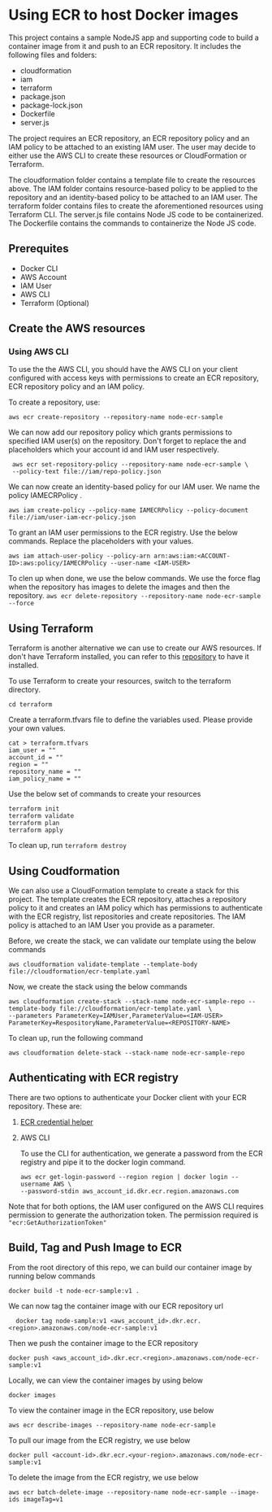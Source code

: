 # Using ECR to host Docker images
This project contains a sample NodeJS app and supporting code to build a container image from it and push to an ECR repository.
It includes the following files and folders:
* cloudformation
* iam
* terraform
* package.json
* package-lock.json
* Dockerfile
* server.js

The project requires an ECR repository, an ECR repository policy and an IAM policy to be attached to an existing IAM user.
The user may decide to either use the AWS CLI to create these resources or CloudFormation or Terraform.

The cloudformation folder contains a template file to create the resources above. 
The IAM folder contains resource-based policy to be applied to the repository and an identity-based policy to be attached to an IAM user.
The terraform folder contains files to create the aforementioned resources using Terraform CLI.
The server.js file contains Node JS code to be containerized. The Dockerfile contains the commands to containerize the Node JS code.

## Prerequites
* Docker CLI
* AWS Account
* IAM User
* AWS CLI 
* Terraform (Optional)
  
## Create the AWS resources

### Using AWS CLI
To use the the AWS CLI, you should have the AWS CLI on your client configured with access keys with permissions to create an ECR repository, ECR repository policy and an IAM policy.

To create a repository, use:

```
aws ecr create-repository --repository-name node-ecr-sample
```
We can now add our repository policy which grants permissions to specified IAM user(s) on the repository.
Don't forget to replace the <ACCOUNT-ID> and <IAM-USER> placeholders which your account id and IAM user respectively.
 ```
  aws ecr set-repository-policy --repository-name node-ecr-sample \
  --policy-text file://iam/repo-policy.json
 ```
  
We can now create an identity-based policy for our IAM user. We name the policy IAMECRPolicy .
  ```
  aws iam create-policy --policy-name IAMECRPolicy --policy-document file://iam/user-iam-ecr-policy.json
  ```
  
To grant an IAM user permissions to the ECR registry. Use the below commands. Replace the placeholders with your values.
  ```
  aws iam attach-user-policy --policy-arn arn:aws:iam:<ACCOUNT-ID>:aws:policy/IAMECRPolicy --user-name <IAM-USER>
  ```
To clen up when done, we use the below commands. We use the force flag when the repository has images to delete the images and then the repository.
  ```aws ecr delete-repository --repository-name node-ecr-sample --force ```
  
## Using Terraform
Terraform is another alternative we can use to create our AWS resources.
If don't have Terraform installed, you can refer to this [repository](https://github.com/devfii/intro-tf/blob/main/README.md#installing-terraform) to have it installed.

To use Terraform to create your resources, switch to the terraform directory.

```cd terraform```

Create a terraform.tfvars file to define the variables used. Please provide your own values.

```
cat > terraform.tfvars
iam_user = ""
account_id = ""
region = ""
repository_name = ""
iam_policy_name = ""
```

Use the below set of commands to create your resources
```
terraform init
terraform validate
terraform plan
terraform apply
```

To clean up, run ```terraform destroy```

## Using Coudformation
We can also use a CloudFormation template to create a stack for this project. The template creates the ECR repository, attaches a repository policy to it and creates an IAM policy which has permissions to authenticate with the ECR registry, list repositories and create repositories. The IAM policy is attached to an IAM User you provide as a parameter.

Before, we create the stack, we can validate our template using the below commands

```aws cloudformation validate-template --template-body file://cloudformation/ecr-template.yaml```

Now, we create the stack using the below commands

```
aws cloudformation create-stack --stack-name node-ecr-sample-repo --template-body file://cloudformation/ecr-template.yaml  \
--parameters ParameterKey=IAMUser,ParameterValue=<IAM-USER> ParameterKey=RespositoryName,ParameterValue=<REPOSITORY-NAME>
``` 

To clean up, run the following command

```aws cloudformation delete-stack --stack-name node-ecr-sample-repo```


## Authenticating with ECR registry
There are two options to authenticate your Docker client with your ECR repository. These are:
  1. [ECR credential helper](https://github.com/awslabs/amazon-ecr-credential-helper)
  2. AWS CLI
  
     To use the CLI for authentication, we generate a password from the ECR registry and pipe it to the docker login command. 
     ```
     aws ecr get-login-password --region region | docker login --username AWS \
     --password-stdin aws_account_id.dkr.ecr.region.amazonaws.com
     ```
 Note that for both options, the IAM user configured on the AWS CLI requires permission to generate the authorization token. The permission required is ```"ecr:GetAuthorizationToken"```

## Build, Tag and Push Image to ECR 
From the root directory of this repo, we can build our container image by running below commands

  ```
docker build -t node-ecr-sample:v1 .
  ```
  
We can now tag the container image with our ECR repository url
```
  docker tag node-sample:v1 <aws_account_id>.dkr.ecr.<region>.amazonaws.com/node-ecr-sample:v1
```
Then we push the container image to the ECR repository
  ```
  docker push <aws_account_id>.dkr.ecr.<region>.amazonaws.com/node-ecr-sample:v1
  ```
Locally, we can view the container images by using below
```
docker images
```
To view the container image in the ECR repository, use below
```
aws ecr describe-images --repository-name node-ecr-sample
```

To pull our image from the ECR registry, we use below
```
docker pull <account-id>.dkr.ecr.<your-region>.amazonaws.com/node-ecr-sample:v1
```

To delete the image from the ECR registry, we use below
  
```
aws ecr batch-delete-image --repository-name node-ecr-sample --image-ids imageTag=v1 
```
